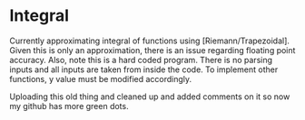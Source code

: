 # Integral

Currently approximating integral of functions using [Riemann/Trapezoidal]. Given this is only an approximation, there is an issue regarding floating point accuracy. Also, note this is a hard coded program. There is no parsing inputs and all inputs are taken from inside the code. To implement other functions, y value must be modified accordingly.

Uploading this old thing and cleaned up and added comments on it so now my github has more green dots.
